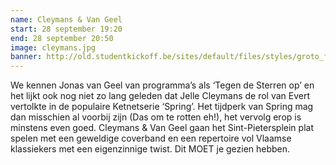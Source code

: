 ```yaml
---
name: Cleymans & Van Geel
start: 28 september 19:20
end: 28 september 20:50
image: cleymans.jpg
banner: http://old.studentkickoff.be/sites/default/files/styles/groto_foto-980x/public/Cleymans__Van_Geel-con.jpg?itok=fl2iJ4bs
---
```

We kennen Jonas van Geel van programma’s als ‘Tegen de Sterren op’ en het lijkt ook nog niet zo lang geleden dat Jelle Cleymans de rol van Evert vertolkte in de populaire Ketnetserie ‘Spring’. Het tijdperk van Spring mag dan misschien al voorbij zijn (Das om te rotten eh!), het vervolg erop is minstens even goed. Cleymans & Van Geel gaan het Sint-Pietersplein plat spelen met een geweldige coverband en een repertoire vol Vlaamse klassiekers met een eigenzinnige twist. Dit MOET je gezien hebben.

